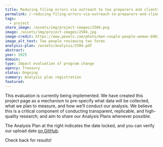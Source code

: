 ```yaml
---
title: Reducing filing errors via outreach to tax preparers and clients
permalink: /-reducing-filing-errors-via-outreach-to-preparers-and-clients/
tags:
  - project
share_image: /assets/img/project-images/2504.png
image: /assets/img/project-images/2504.jpg
image-credit: https://www.pexels.com/photo/man-couple-people-woman-6963909/
image_alt_text: Two people reviewing tax forms
analysis-plan: /assets/analysis/2504.pdf
abstract:
year: 2025
domain:
type: Impact evaluation of program change
agency: Treasury
status: Ongoing
summary: Analysis plan registration
featured:
---
```


This evaluation is currently being implemented. We have created this project page as a mechanism to pre-specify what data will be collected, what we plan to measure, and how we’ll conduct our analysis. We believe this is a critical component of conducting transparent, replicable, and high-quality research; and aim to share our Analysis Plans whenever possible.

The Analysis Plan at the right indicates the date locked, and you can verify our upload date <a class="usa-link usa-link--external" href="https://github.com/gsa-oes/office-of-evaluation-sciences/commits/master/assets/analysis/2504-analysis-plan.pdf">on GitHub</a>.

Check back for results!

